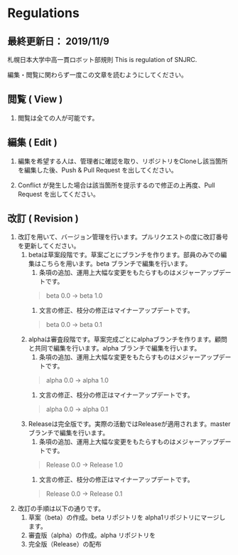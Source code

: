 # Regulations

## 最終更新日： 2019/11/9

札幌日本大学中高一貫ロボット部規則
This is regulation of SNJRC.

編集・閲覧に関わらず一度この文章を読むようにしてください。

## 閲覧 ( View )

1. 閲覧は全ての人が可能です。

## 編集 ( Edit )

1. 編集を希望する人は、管理者に確認を取り、リポジトリをCloneし該当箇所を編集した後、Push & Pull Request を出してください。

1. Conflict が発生した場合は該当箇所を提示するので修正の上再度、Pull Request を出してください。

## 改訂 ( Revision )

1. 改訂を用いて、バージョン管理を行います。プルリクエストの度に改訂番号を更新してください。
    1. betaは草案段階です。草案ごとにブランチを作ります。部員のみでの編集はこちらを用います。beta ブランチで編集を行います。
        1. 条項の追加、運用上大幅な変更をもたらすものはメジャーアップデートです。
        > beta 0.0 → beta 1.0
        1. 文言の修正、枝分の修正はマイナーアップデートです。
        > beta 0.0 → beta 0.1
    1. alphaは審査段階です。草案完成ごとにalphaブランチを作ります。顧問と共同で編集を行います。alpha ブランチで編集を行います。
        1. 条項の追加、運用上大幅な変更をもたらすものはメジャーアップデートです。
        > alpha 0.0 → alpha 1.0
        1. 文言の修正、枝分の修正はマイナーアップデートです。
        > alpha 0.0 → alpha 0.1
    1. Releaseは完全版です。実際の活動ではReleaseが適用されます。master ブランチで編集を行います。
        1. 条項の追加、運用上大幅な変更をもたらすものはメジャーアップデートです。
        > Release 0.0 → Release 1.0
        1. 文言の修正、枝分の修正はマイナーアップデートです。
        > Release 0.0 → Release 0.1
1. 改訂の手順は以下の通りです。
    1. 草案（beta）の作成。beta リポジトリを alpha1リポジトリにマージします。
    1. 審査版（alpha）の作成。alpha リポジトリを
    1. 完全版（Release）の配布